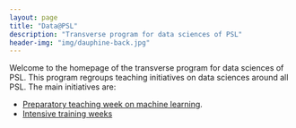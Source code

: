 ```yaml
---
layout: page
title: "Data@PSL"
description: "Transverse program for data sciences of PSL"
header-img: "img/dauphine-back.jpg"
---
```


Welcome to the homepage of the transverse program for data sciences of PSL. This program regroups teaching initiatives on data sciences around all  PSL. The main initiatives are:

- [Preparatory teaching week on machine learning](./preparatory-week).
- [Intensive training weeks](./intensive-week)


